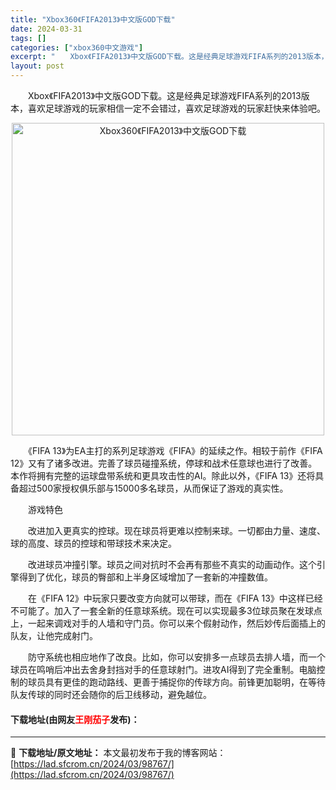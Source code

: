 ```yaml
---
title: "Xbox360《FIFA2013》中文版GOD下载"
date: 2024-03-31
tags: []
categories: ["xbox360中文游戏"]
excerpt: "　　Xbox《FIFA2013》中文版GOD下载。这是经典足球游戏FIFA系列的2013版本，喜欢足球游戏的玩家相信一定不会错过，喜欢足球游戏的玩家赶快来体验吧。 　　《FIFA 13》为EA主打的系列足球游戏《FIFA》的延续之作。相较于前作《FIFA 12》又有了诸多改进。完善了球员碰撞系统，停&hellip;"
layout: post
---
```


 <p>　　Xbox《FIFA2013》中文版GOD下载。这是经典足球游戏FIFA系列的2013版本，喜欢足球游戏的玩家相信一定不会错过，喜欢足球游戏的玩家赶快来体验吧。</p> <p align="center"><img align="" border="0" src="https://lad.sfcrom.cn/wp-content/uploads/2024/03/20240330_660841830176b.webp" width="500" alt="Xbox360《FIFA2013》中文版GOD下载" /></p> <p>　　《FIFA 13》为EA主打的系列足球游戏《FIFA》的延续之作。相较于前作《FIFA 12》又有了诸多改进。完善了球员碰撞系统，停球和战术任意球也进行了改善。本作将拥有完整的运球盘带系统和更具攻击性的AI。除此以外，《FIFA 13》还将具备超过500家授权俱乐部与15000多名球员，从而保证了游戏的真实性。</p> <p>　　游戏特色</p> <p>　　改进加入更真实的控球。现在球员将更难以控制来球。一切都由力量、速度、球的高度、球员的控球和带球技术来决定。</p> <p>　　改进球员冲撞引擎。球员之间对抗时不会再有那些不真实的动画动作。这个引擎得到了优化，球员的臀部和上半身区域增加了一套新的冲撞数值。</p> <p>　　在《FIFA 12》中玩家只要改变方向就可以带球，而在《FIFA 13》中这样已经不可能了。加入了一套全新的任意球系统。现在可以实现最多3位球员聚在发球点上，一起来调戏对手的人墙和守门员。你可以来个假射动作，然后妙传后面插上的队友，让他完成射门。</p> <p>　　防守系统也相应地作了改良。比如，你可以安排多一点球员去排人墙，而一个球员在鸣哨后冲出去舍身封挡对手的任意球射门。进攻AI得到了完全重制。电脑控制的球员具有更佳的跑动路线、更善于捕捉你的传球方向。前锋更加聪明，在等待队友传球的同时还会随你的后卫线移动，避免越位。</p> <p><h4>下载地址(由网友<font color="red">王刚茄子</font>发布)：</h4></p> 

---
📖 **下载地址/原文地址：** 本文最初发布于我的博客网站：[https://lad.sfcrom.cn/2024/03/98767/](https://lad.sfcrom.cn/2024/03/98767/)
